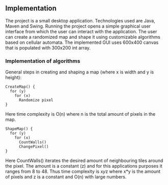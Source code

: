 ## Implementation

The project is a small desktop application. Technologies used are Java, Maven and Swing. Running the project opens a simple graphical user interface from which the user can interact with the application. The user can create a randomized map and shape it using customizable algorithms based on cellular automata. The implemented GUI uses 600x400 canvas that is populated with 300x200 int array.

### Implementation of algorithms

General steps in creating and shaping a map (where x is width and y is height):
  
    CreateMap() {
      for (y)
        for (x)
          Randomize pixel
    }
    
Here time complexity is O(n) where n is the total amount of pixels in the map.

    ShapeMap() {
      for (y)
        for (x)
          CountWalls()
          ChangePixel()
    }
    
Here CountWalls() iterates the desired amount of neighbouring tiles around the pixel. The amount is a constant (z) and for this applications purposes it ranges from 8 to 48. Thus time complexity is x*y*z where x*y is the amount of pixels and z is a constant and O(n) with large numbers.
